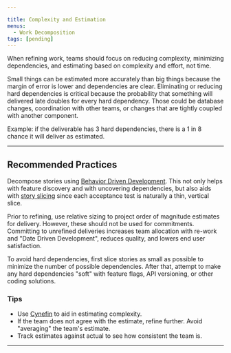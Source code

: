 ```yaml
---

title: Complexity and Estimation
menus:
  - Work Decomposition
tags: [pending]
---
```





When refining work, teams should focus on reducing complexity, minimizing
dependencies, and estimating based on complexity and effort, not time.

Small things can be estimated more accurately than big things because the margin
of error is lower and dependencies are clear. Eliminating or reducing
hard dependencies is critical because the probability that something will
delivered late doubles for every hard dependency. Those
could be database changes, coordination with other teams, or changes that are
tightly coupled with another component.

Example: if the deliverable has 3 hard dependencies, there is a 1 in 8 chance it
will deliver as estimated.

---

## Recommended Practices

Decompose stories using [Behavior Driven Development](./behavior-driven-development.html).
This not only helps with feature discovery and with uncovering dependencies, but
also aids with [story slicing](./story-slicing.html) since each acceptance test
is naturally a thin, vertical
slice.

Prior to refining, use relative sizing to project order of magnitude estimates
for delivery. However, these should not be used for commitments. Committing to
unrefined deliveries increases team allocation with re-work and "Date Driven
Development", reduces quality, and lowers end user satisfaction.

To avoid hard dependencies, first slice stories as small as possible to minimize
the number of possible dependencies. After that, attempt to make any hard
dependencies "soft" with feature flags, API versioning, or other coding
solutions.

### Tips

- Use [Cynefin](https://en.wikipedia.org/wiki/Cynefin_framework) to aid in
  estimating complexity.
- If the team does not agree with the estimate, refine further. Avoid "averaging"
  the team's estimate.
- Track estimates against actual to see how consistent the team is.

---

